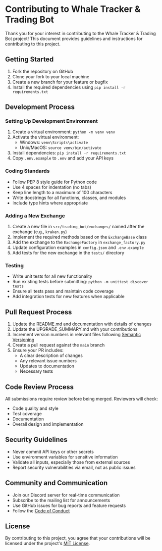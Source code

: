 # Contributing to Whale Tracker & Trading Bot

Thank you for your interest in contributing to the Whale Tracker & Trading Bot project! This document provides guidelines and instructions for contributing to this project.

## Getting Started

1. Fork the repository on GitHub
2. Clone your fork to your local machine
3. Create a new branch for your feature or bugfix
4. Install the required dependencies using `pip install -r requirements.txt`

## Development Process

### Setting Up Development Environment

1. Create a virtual environment: `python -m venv venv`
2. Activate the virtual environment:
   - Windows: `venv\Scripts\activate`
   - Unix/MacOS: `source venv/bin/activate`
3. Install dependencies: `pip install -r requirements.txt`
4. Copy `.env.example` to `.env` and add your API keys

### Coding Standards

- Follow PEP 8 style guide for Python code
- Use 4 spaces for indentation (no tabs)
- Keep line length to a maximum of 100 characters
- Write docstrings for all functions, classes, and modules
- Include type hints where appropriate

### Adding a New Exchange

1. Create a new file in `src/trading_bot/exchanges/` named after the exchange (e.g., `kraken.py`)
2. Implement the required methods based on the `ExchangeBase` class
3. Add the exchange to the `ExchangeFactory` in `exchange_factory.py`
4. Update configuration examples in `config.json` and `.env.example`
5. Add tests for the new exchange in the `tests/` directory

### Testing

- Write unit tests for all new functionality
- Run existing tests before submitting: `python -m unittest discover tests`
- Ensure all tests pass and maintain code coverage
- Add integration tests for new features when applicable

## Pull Request Process

1. Update the README.md and documentation with details of changes
2. Update the UPGRADE_SUMMARY.md with your contributions
3. Increment version numbers in relevant files following [Semantic Versioning](https://semver.org/)
4. Create a pull request against the `main` branch
5. Ensure your PR includes:
   - A clear description of changes
   - Any relevant issue numbers
   - Updates to documentation
   - Necessary tests

## Code Review Process

All submissions require review before being merged. Reviewers will check:

- Code quality and style
- Test coverage
- Documentation
- Overall design and implementation

## Security Guidelines

- Never commit API keys or other secrets
- Use environment variables for sensitive information
- Validate all inputs, especially those from external sources
- Report security vulnerabilities via email, not as public issues

## Community and Communication

- Join our Discord server for real-time communication
- Subscribe to the mailing list for announcements
- Use GitHub issues for bug reports and feature requests
- Follow the [Code of Conduct](CODE_OF_CONDUCT.md)

## License

By contributing to this project, you agree that your contributions will be licensed under the project's [MIT License](LICENSE). 
